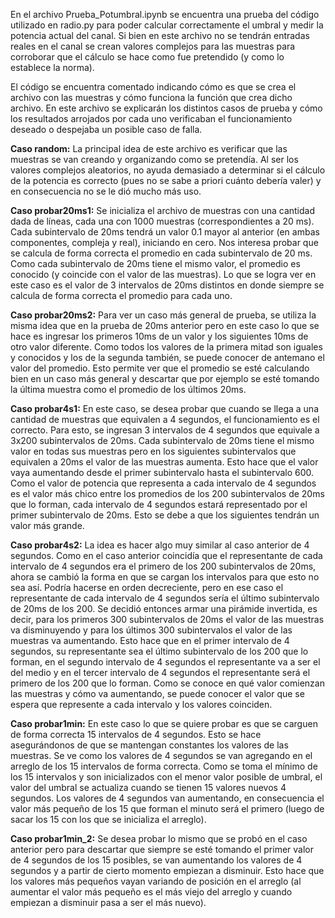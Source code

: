 En el archivo Prueba_Potumbral.ipynb se encuentra una prueba del código utilizado en radio.py para poder calcular correctamente el umbral y medir la potencia actual del canal. Si bien en este archivo no se tendrán entradas reales en el canal se crean valores complejos para las muestras para corroborar que el cálculo se hace como fue pretendido (y como lo establece la norma).


El código se encuentra comentado indicando cómo es que se crea el archivo con las muestras y cómo funciona la función que crea dicho archivo. En este archivo se explicarán los distintos casos de prueba y cómo los resultados arrojados por cada uno verificaban el funcionamiento deseado o despejaba un posible caso de falla. 


**Caso random:** La principal idea de este archivo es verificar que las muestras se van creando y organizando como se pretendía. Al ser los valores complejos aleatorios, no ayuda demasiado a determinar si el cálculo de la potencia es correcto (pues no se sabe a priori cuánto debería valer) y en consecuencia no se le dió mucho más uso.


**Caso probar20ms1:** Se inicializa el archivo de muestras con una cantidad dada de líneas, cada una con 1000 muestras (correspondientes a 20 ms). Cada subintervalo de 20ms tendrá un valor 0.1 mayor al anterior (en ambas componentes, compleja y real), iniciando en cero. Nos interesa probar que se calcula de forma correcta el promedio en cada subintervalo de 20 ms. Como cada subintervalo de 20ms tiene el mismo valor, el promedio es conocido (y coincide con el valor de las muestras). Lo que se logra ver en este caso es el valor de 3 intervalos de 20ms distintos en donde siempre se calcula de forma correcta el promedio para cada uno.


**Caso probar20ms2:** Para ver un caso más general de prueba, se utiliza la misma idea que en la prueba de 20ms anterior pero en este caso lo que se hace es ingresar los primeros 10ms de un valor y los siguientes 10ms de otro valor diferente. Como todos los valores de la primera mitad son iguales y conocidos y los de la segunda también, se puede conocer de antemano el valor del promedio. Esto permite ver que el promedio se esté calculando bien en un caso más general y descartar que por ejemplo se esté tomando la última muestra como el promedio de los últimos 20ms.


**Caso probar4s1:** En este caso, se desea probar que cuando se llega a una cantidad de muestras que equivalen a 4 segundos, el funcionamiento es el correcto. Para esto, se ingresan 3 intervalos de 4 segundos que equivale a 3x200 subintervalos de 20ms. Cada subintervalo de 20ms tiene el mismo valor en todas sus muestras pero en los siguientes subintervalos que equivalen a 20ms el valor de las muestras aumenta. Esto hace que el valor vaya aumentando desde el primer subintervalo hasta el subintervalo 600. Como el valor de potencia que representa a cada intervalo de 4 segundos es el valor más chico entre los promedios de los 200 subintervalos de 20ms que lo forman, cada intervalo de 4 segundos estará representado por el primer subintervalo de 20ms. Esto se debe a que los siguientes tendrán un valor más grande.


**Caso probar4s2:** La idea es hacer algo muy similar al caso anterior de 4 segundos. Como en el caso anterior coincidía que el representante de cada intervalo de 4 segundos era el primero de los 200 subintervalos de 20ms, ahora se cambió la forma en que se cargan los intervalos para que esto no sea así. Podría hacerse en orden decreciente, pero en ese caso el representante de cada intervalo de 4 segundos sería el último subintervalo de 20ms de los 200.  Se decidió entonces armar una pirámide invertida, es decir, para los primeros 300 subintervalos de 20ms el valor de las muestras va disminuyendo y para los últimos 300 subintervalos el valor de las muestras va aumentando. Esto hace que en el primer intervalo de 4 segundos, su representante sea el último subintervalo de los 200 que lo forman, en el segundo intervalo de 4 segundos el representante va a ser el del medio y en el tercer intervalo de 4 segundos el representante será el primero de los 200 que lo forman. Como se conoce en qué valor comienzan las muestras y cómo va aumentando, se puede conocer el valor que se espera que represente a cada intervalo y los valores coinciden. 


**Caso probar1min:** En este caso lo que se quiere probar es que se carguen de forma correcta 15 intervalos de 4 segundos. Esto se hace asegurándonos de que se mantengan constantes los valores de las muestras. Se ve como los valores de 4 segundos se van agregando en el arreglo de los 15 intervalos de forma correcta. Como se toma el mínimo de los 15 intervalos y son inicializados con el menor valor posible de umbral, el valor del umbral se actualiza cuando  se tienen 15 valores nuevos 4 segundos. Los valores de 4 segundos van aumentando, en consecuencia el valor más pequeño de los 15 que forman el minuto será el primero (luego de sacar los 15 con los que se inicializa el arreglo).


**Caso probar1min_2:** Se desea probar lo mismo que se probó en el caso anterior pero para descartar que siempre se esté tomando el primer valor de 4 segundos de los 15 posibles, se van aumentando los valores de 4 segundos y a partir de cierto momento empiezan a disminuir. Esto hace que los valores más pequeños vayan variando de posición en el arreglo (al aumentar el valor más pequeño es el más viejo del arreglo y cuando empiezan a disminuir pasa a ser el más nuevo).